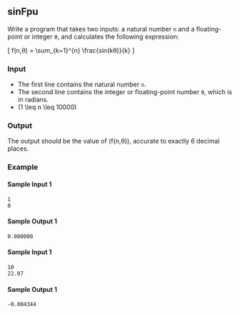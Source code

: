 ## sinFpu

Write a program that takes two inputs: a natural number `n` and a floating-point or integer `θ`, and calculates the following expression:

\[
f(n,θ) = \sum_{k=1}^{n} \frac{sin(kθ)}{k}
\]

### Input

- The first line contains the natural number `n`.
- The second line contains the integer or floating-point number `θ`, which is in radians.
- \(1 \leq n \leq 10000\)

### Output

The output should be the value of \(f(n,θ)\), accurate to exactly 6 decimal places.

### Example

#### Sample Input 1

```
1
0
```

#### Sample Output 1

```
0.000000
```

#### Sample Input 1

```
10
22.07
```

#### Sample Output 1

```
-0.004344
```
